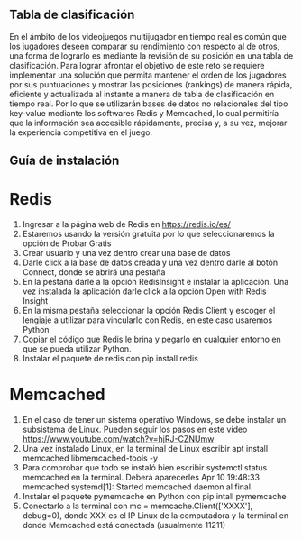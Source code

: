 ## Tabla de clasificación
En el ámbito de los videojuegos multijugador en tiempo real es común que los jugadores deseen comparar su rendimiento con respecto al de otros, una forma de lograrlo es mediante la revisión de su posición en una tabla de clasificación. Para lograr afrontar el objetivo de este reto se requiere implementar una solución que permita mantener el orden de los jugadores por sus puntuaciones y mostrar las posiciones (rankings) de manera rápida, eficiente y actualizada al instante a manera de tabla de clasificación en tiempo real. Por lo que se utilizarán bases de datos no relacionales del tipo key-value mediante los softwares Redis y Memcached, lo cual permitiría que la información sea accesible rápidamente, precisa y, a su vez, mejorar la experiencia competitiva en el juego.

## Guía de instalación
# Redis
1. Ingresar a la página web de Redis en https://redis.io/es/
2. Estaremos usando la versión gratuita por lo que seleccionaremos la opción de Probar Gratis
3. Crear usuario y una vez dentro crear una base de datos
4. Darle click a la base de datos creada y una vez dentro darle al botón Connect, donde se abrirá una pestaña
5. En la pestaña darle a la opción RedisInsight e instalar la aplicación. Una vez instalada la aplicación darle click a la opción Open with Redis Insight
6. En la misma pestaña seleccionar la opción Redis Client y escoger el lengiaje a utilizar para vincularlo con Redis, en este caso usaremos Python
7. Copiar el código que Redis le brina y pegarlo en cualquier entorno en que se pueda utilizar Python.
8. Instalar el paquete de redis con pip install redis

# Memcached
1. En el caso de tener un sistema operativo Windows, se debe instalar un subsistema de Linux. Pueden seguir los pasos en este video https://www.youtube.com/watch?v=hjRJ-CZNUmw
2. Una vez instalado Linux, en la terminal de Linux escribir apt install memcached libmemcached-tools -y
3. Para comprobar que todo se instaló bien escribir systemctl status memcached en la terminal. Deberá aparecerles Apr 10 19:48:33 memcached systemd[1]: Started memcached daemon al final.
4. Instalar el paquete pymemcache en Python con pip intall pymemcache
5. Conectarlo a la terminal con mc = memcache.Client(['XXXX'], debug=0), donde XXX es el IP Linux de la computadora y la terminal en donde Memcached está conectada (usualmente 11211)
   
